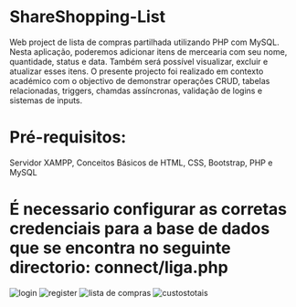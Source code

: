 # ShareShopping-List
Web project de lista de compras partilhada utilizando PHP com MySQL. 
Nesta aplicação, poderemos adicionar itens de mercearia com seu nome, quantidade, status e data. Também será possível visualizar, excluir e atualizar esses itens. O presente projecto foi realizado em contexto académico com o objectivo de demonstrar operações CRUD, tabelas relacionadas, triggers, chamdas assíncronas, validação de logins e sistemas de inputs.

# Pré-requisitos: 
  Servidor XAMPP, Conceitos Básicos de HTML, CSS, Bootstrap, PHP e MySQL

# É necessario configurar as corretas credenciais para a base de dados que se encontra no seguinte directorio: connect/liga.php 

![login](https://github.com/LucasDias09/ShareShopping-List/assets/86629761/9a0c25be-24a2-4654-9225-053b07850573)
![register](https://github.com/LucasDias09/ShareShopping-List/assets/86629761/639f15e1-dcdc-4881-8468-5925d91db18b)
![lista de compras](https://github.com/LucasDias09/ShareShopping-List/assets/86629761/f97dbb34-9435-4d7f-ae6e-18d0e7421b34)
![custostotais](https://github.com/LucasDias09/ShareShopping-List/assets/86629761/d8084b28-fc9f-418b-bf4e-41a5f545d163)
